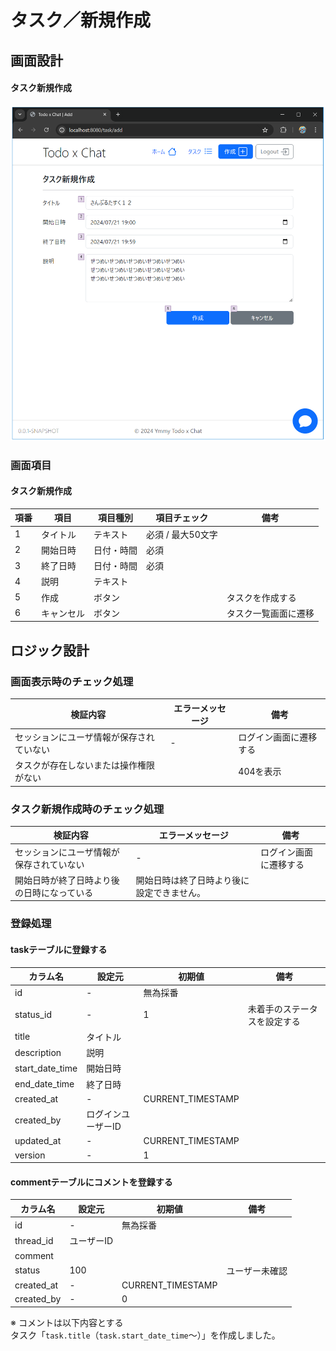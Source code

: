 # タスク／新規作成

## 画面設計

#### タスク新規作成

![タスク新規作成](../image/タスク新規作成.png)

### 画面項目

#### タスク新規作成

| 項番 | 項目    | 項目種別  | 項目チェック      | 備考         |
|----|-------|-------|-------------|------------|
| 1  | タイトル  | テキスト  | 必須 / 最大50文字 |            |
| 2  | 開始日時  | 日付・時間 | 必須          |            |
| 3  | 終了日時  | 日付・時間 | 必須          |            |
| 4  | 説明    | テキスト  |             |            |
| 5  | 作成    | ボタン   |             | タスクを作成する   |
| 6  | キャンセル | ボタン   |             | タスク一覧画面に遷移 |

## ロジック設計

### 画面表示時のチェック処理

| 検証内容                 | エラーメッセージ | 備考          |
|----------------------|----------|-------------|
| セッションにユーザ情報が保存されていない | -        | ログイン画面に遷移する |
| タスクが存在しないまたは操作権限がない  |          | 404を表示      |

### タスク新規作成時のチェック処理

| 検証内容                  | エラーメッセージ              | 備考          |
|-----------------------|-----------------------|-------------|
| セッションにユーザ情報が保存されていない  | -                     | ログイン画面に遷移する |
| 開始日時が終了日時より後の日時になっている | 開始日時は終了日時より後に設定できません。 |             |

### 登録処理

#### taskテーブルに登録する

| カラム名            | 設定元        | 初期値               | 備考             |
|-----------------|------------|-------------------|----------------|
| id              | -          | 無為採番              |                |
| status_id       | -          | 1                 | 未着手のステータスを設定する |
| title           | タイトル       |                   |                |
| description     | 説明         |                   |                |
| start_date_time | 開始日時       |                   |                |
| end_date_time   | 終了日時       |                   |                |
| created_at      | -          | CURRENT_TIMESTAMP |                |
| created_by      | ログインユーザーID |                   |                |
| updated_at      | -          | CURRENT_TIMESTAMP |                |
| version         | -          | 1                 |                |

#### commentテーブルにコメントを登録する

| カラム名       | 設定元    | 初期値               | 備考      |
|------------|--------|-------------------|---------|
| id         | -      | 無為採番              |         |
| thread_id  | ユーザーID |                   |         |
| comment    |        |                   |         |
| status     | 100    |                   | ユーザー未確認 |
| created_at | -      | CURRENT_TIMESTAMP |         |
| created_by | -      | 0                 |         |

※ コメントは以下内容とする  
タスク「`task.title`（`task.start_date_time`～）」を作成しました。
